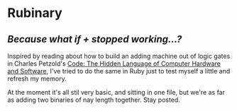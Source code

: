 Rubinary
========

*Because what if + stopped working...?*
---------------------------------------

Inspired by reading about how to build an adding machine out of logic gates in Charles Petzold's [Code:
The Hidden Language of Computer Hardware and Software](http://www.charlespetzold.com/code/), I've tried to do the same in Ruby just to test myself a little and refresh my memory.

At the moment it's all stil very basic, and sitting in one file, but we're as far as adding two binaries of nay length together. Stay posted.
